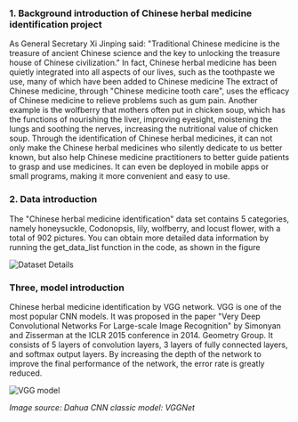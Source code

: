 ### 1. Background introduction of Chinese herbal medicine identification project

As General Secretary Xi Jinping said: "Traditional Chinese medicine is the treasure of ancient Chinese science and the key to unlocking the treasure house of Chinese civilization." In fact, Chinese herbal medicine has been quietly integrated into all aspects of our lives, such as the toothpaste we use, many of which have been added to Chinese medicine The extract of Chinese medicine, through "Chinese medicine tooth care", uses the efficacy of Chinese medicine to relieve problems such as gum pain. Another example is the wolfberry that mothers often put in chicken soup, which has the functions of nourishing the liver, improving eyesight, moistening the lungs and soothing the nerves, increasing the nutritional value of chicken soup. Through the identification of Chinese herbal medicines, it can not only make the Chinese herbal medicines who silently dedicate to us better known, but also help Chinese medicine practitioners to better guide patients to grasp and use medicines. It can even be deployed in mobile apps or small programs, making it more convenient and easy to use.

### 2. Data introduction

The "Chinese herbal medicine identification" data set contains 5 categories, namely honeysuckle, Codonopsis, lily, wolfberry, and locust flower, with a total of 902 pictures. You can obtain more detailed data information by running the get_data_list function in the code, as shown in the figure

![Dataset Details](https://gitee.com/posibilities/work/raw/master/data_list.png)

### Three, model introduction

Chinese herbal medicine identification by VGG network. VGG is one of the most popular CNN models. It was proposed in the paper "Very Deep Convolutional Networks For Large-scale Image Recognition" by Simonyan and Zisserman at the ICLR 2015 conference in 2014. Geometry Group. It consists of 5 layers of convolution layers, 3 layers of fully connected layers, and softmax output layers. By increasing the depth of the network to improve the final performance of the network, the error rate is greatly reduced.

![VGG model](https://gitee.com/posibilities/work/raw/master/VGG_introduction_en.png)

 _Image source: Dahua CNN classic model: VGGNet_
